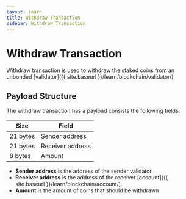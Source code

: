 ```yaml
---
layout: learn
title: Withdraw Transaction
sidebar: Withdraw Transaction
---
```


# Withdraw Transaction

Withdraw transaction is used to withdraw the staked coins from an unbonded
[validator]({{ site.baseurl }}/learn/blockchain/validator/)

## Payload Structure

The withdraw transaction has a payload consists the following fields:

| Size     | Field            |
| -------- | ---------------- |
| 21 bytes | Sender address   |
| 21 bytes | Receiver address |
| 8 bytes  | Amount           |

- **Sender address** is the address of the sender validator.
- **Receiver address** is the address of the receiver [account]({{ site.baseurl }}/learn/blockchain/account/).
- **Amount** is the amount of coins that should be withdrawn
